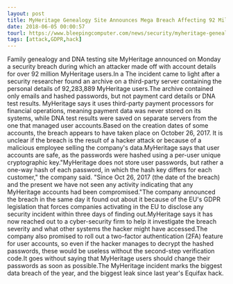 ```yaml
---
layout: post
title: MyHeritage Genealogy Site Announces Mega Breach Affecting 92 Million Accounts
date: 2018-06-05 00:00:57
tourl: https://www.bleepingcomputer.com/news/security/myheritage-genealogy-site-announces-mega-breach-affecting-92-million-accounts/
tags: [attack,GDPR,hack]
---
```

Family genealogy and DNA testing site MyHeritage announced on Monday a security breach during which an attacker made off with account details for over 92 million MyHeritage users.In a The incident came to light after a security researcher found an archive on a third-party server containing the personal details of 92,283,889 MyHeritage users.The archive contained only emails and hashed passwords, but not payment card details or DNA test results. MyHeritage says it uses third-party payment processors for financial operations, meaning payment data was never stored on its systems, while DNA test results were saved on separate servers from the one that managed user accounts.Based on the creation dates of some accounts, the breach appears to have taken place on October 26, 2017. It is unclear if the breach is the result of a hacker attack or because of a malicious employee selling the company's data.MyHeritage says that user accounts are safe, as the passwords were hashed using a per-user unique cryptographic key."MyHeritage does not store user passwords, but rather a one-way hash of each password, in which the hash key differs for each customer," the company said. "Since Oct 26, 2017 (the date of the breach) and the present we have not seen any activity indicating that any MyHeritage accounts had been compromised."The company announced the breach in the same day it found out about it because of the EU's GDPR legislation that forces companies activating in the EU to disclose any security incident within three days of finding out.MyHeritage says it has now reached out to a cyber-security firm to help it investigate the breach severity and what other systems the hacker might have accessed.The company also promised to roll out a two-factor authentication (2FA) feature for user accounts, so even if the hacker manages to decrypt the hashed passwords, these would be useless without the second-step verification code.It goes without saying that MyHeritage users should change their passwords as soon as possible.The MyHeritage incident marks the biggest data breach of the year, and the biggest leak since last year's Equifax hack.